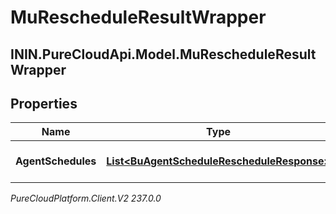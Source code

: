 # MuRescheduleResultWrapper

## ININ.PureCloudApi.Model.MuRescheduleResultWrapper

## Properties

|Name | Type | Description | Notes|
|------------ | ------------- | ------------- | -------------|
| **AgentSchedules** | [**List&lt;BuAgentScheduleRescheduleResponse&gt;**](BuAgentScheduleRescheduleResponse) | The list of agent schedules | [optional] |



_PureCloudPlatform.Client.V2 237.0.0_
